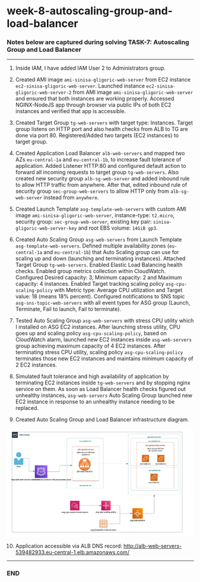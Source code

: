# week-8-autoscaling-group-and-load-balancer
### Notes below are captured during solving TASK-7: Autoscaling Group and Load Balancer
----------------------------------------------------------------------------------
1. Inside IAM, I have added IAM User 2 to Administrators group. 

2. Created AMI image `ami-sinisa-gligoric-web-server` from EC2 instance `ec2-sinisa-gligoric-web-server`. Launched instance `ec2-sinisa-gligoric-web-server-2` from AMI image `ami-sinisa-gligoric-web-server` and ensured that both instances are working properly. Accessed NGINX-NodeJS app through browser via public IPs of both EC2 instances and verified that app is accessible.

3. Created Target Group `tg-web-servers` with target type: Instances. Target group listens on HTTP port and also health checks from ALB to TG are done via port 80. Registered/Added two targets (EC2 instances) to target group. 

4. Created Application Load Balancer `alb-web-servers` and mapped two AZs `eu-central-1a` and `eu-central-1b`, to increase fault tolerance of application. Added Listener HTTP:80 and configured default action to forward all incoming requests to target group `tg-web-servers`. Also created new security group `alb-sg-web-server` and added inbound rule to allow HTTP traffic from anywhere. After that, edited inbound rule of security group `sec-group-web-servers` to allow HTTP only from `alb-sg-web-server` instead from `anywhere`. 

5. Created Launch Template `asg-template-web-servers` with custom AMI image `ami-sinisa-gligoric-web-server`, instance-type: `t2.micro`, security group: `sec-group-web-server`, existing key pair: `sinisa-gligoric-web-server-key` and root EBS volume: `14GiB gp3`.

6. Created Auto Scaling Group `asg-web-servers` from Launch Template `asg-template-web-servers`. Defined multiple availability zones (`eu-central-1a` and `eu-central-1b`) that Auto Scaling group can use for scaling up and down (launching and terminating instances). Attached Target Group `tg-web-servers`. Enabled Elastic Load Balancing health checks. Enabled group metrics collection within CloudWatch. Configured Desired capacity: 3, Minimum capacity: 2 and Maximum capacity: 4 instances. Enabled Target tracking scaling policy `asg-cpu-scaling-policy` with Metric type: Average CPU utilization and Target value: 18 (means 18% percent). Configured notifications to SNS topic `asg-sns-topic-web-servers` with all event types for ASG group (Launch, Terminate, Fail to launch, Fail to terminate).

7. Tested Auto Scaling Group `asg-web-servers` with stress CPU utility which I installed on ASG EC2 instances. After launching stress utility, CPU goes up and scaling policy `asg-cpu-scaling-policy`, based on CloudWatch alarm, launched new EC2 instances inside `asg-web-servers` group achieving maximum capacity of 4 EC2 instances. After terminating stress CPU utility, scaling policy `asg-cpu-scaling-policy` terminates those new EC2 instances and maintains minimum capacity of 2 EC2 instances. 

8. Simulated fault tolerance and high availability of application by terminating EC2 instances inside `tg-web-servers` and by stopping nginx service on them. As soon as Load Balancer health checks figured out unhealthy instances, `asg-web-servers` Auto Scaling Group launched new EC2 instance in response to an unhealthy instance needing to be replaced.

9. Created Auto Scaling Group and Load Balancer infrastructure diagram. 

![Infrastructure diagram](./asg-alb-dijagram-infrastrukture.jpeg)

10. Application accessible via ALB DNS record: http://alb-web-servers-539482933.eu-central-1.elb.amazonaws.com/ 

-------------------------------------------------------------------------------

### END


